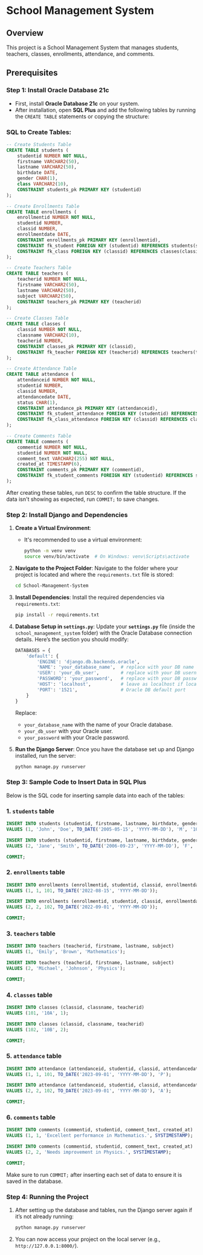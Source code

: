 # School Management System

## Overview
This project is a School Management System that manages students, teachers, classes, enrollments, attendance, and comments.

## Prerequisites

### Step 1: Install Oracle Database 21c
- First, install **Oracle Database 21c** on your system.
- After installation, open **SQL Plus** and add the following tables by running the `CREATE TABLE` statements or copying the structure:

### SQL to Create Tables:

```sql
-- Create Students Table
CREATE TABLE students (
    studentid NUMBER NOT NULL,
    firstname VARCHAR2(50),
    lastname VARCHAR2(50),
    birthdate DATE,
    gender CHAR(1),
    class VARCHAR2(10),
    CONSTRAINT students_pk PRIMARY KEY (studentid)
);

-- Create Enrollments Table
CREATE TABLE enrollments (
    enrollmentid NUMBER NOT NULL,
    studentid NUMBER,
    classid NUMBER,
    enrollmentdate DATE,
    CONSTRAINT enrollments_pk PRIMARY KEY (enrollmentid),
    CONSTRAINT fk_student FOREIGN KEY (studentid) REFERENCES students(studentid),
    CONSTRAINT fk_class FOREIGN KEY (classid) REFERENCES classes(classid)
);

-- Create Teachers Table
CREATE TABLE teachers (
    teacherid NUMBER NOT NULL,
    firstname VARCHAR2(50),
    lastname VARCHAR2(50),
    subject VARCHAR2(50),
    CONSTRAINT teachers_pk PRIMARY KEY (teacherid)
);

-- Create Classes Table
CREATE TABLE classes (
    classid NUMBER NOT NULL,
    classname VARCHAR2(10),
    teacherid NUMBER,
    CONSTRAINT classes_pk PRIMARY KEY (classid),
    CONSTRAINT fk_teacher FOREIGN KEY (teacherid) REFERENCES teachers(teacherid)
);

-- Create Attendance Table
CREATE TABLE attendance (
    attendanceid NUMBER NOT NULL,
    studentid NUMBER,
    classid NUMBER,
    attendancedate DATE,
    status CHAR(1),
    CONSTRAINT attendance_pk PRIMARY KEY (attendanceid),
    CONSTRAINT fk_student_attendance FOREIGN KEY (studentid) REFERENCES students(studentid),
    CONSTRAINT fk_class_attendance FOREIGN KEY (classid) REFERENCES classes(classid)
);

-- Create Comments Table
CREATE TABLE comments (
    commentid NUMBER NOT NULL,
    studentid NUMBER NOT NULL,
    comment_text VARCHAR2(255) NOT NULL,
    created_at TIMESTAMP(6),
    CONSTRAINT comments_pk PRIMARY KEY (commentid),
    CONSTRAINT fk_student_comments FOREIGN KEY (studentid) REFERENCES students(studentid)
);
```

After creating these tables, run `DESC` to confirm the table structure. If the data isn't showing as expected, run `COMMIT;` to save changes.

### Step 2: Install Django and Dependencies

1. **Create a Virtual Environment**:
   - It's recommended to use a virtual environment:
     ```bash
     python -m venv venv
     source venv/bin/activate  # On Windows: venv\Scripts\activate
     ```

2. **Navigate to the Project Folder**:
   Navigate to the folder where your project is located and where the `requirements.txt` file is stored:
   ```bash
   cd School-Management-System  
   ```

3. **Install Dependencies**:
   Install the required dependencies via `requirements.txt`:
   ```bash
   pip install -r requirements.txt
   ```

4. **Database Setup in `settings.py`**:
   Update your **`settings.py`** file (inside the `school_management_system` folder) with the Oracle Database connection details. Here’s the section you should modify:

   ```python
   DATABASES = {
       'default': {
           'ENGINE': 'django.db.backends.oracle',
           'NAME': 'your_database_name',  # replace with your DB name
           'USER': 'your_db_user',        # replace with your DB username
           'PASSWORD': 'your_password',   # replace with your DB password
           'HOST': 'localhost',           # leave as localhost if local installation
           'PORT': '1521',                # Oracle DB default port
       }
   }
   ```

   Replace:
   - `your_database_name` with the name of your Oracle database.
   - `your_db_user` with your Oracle user.
   - `your_password` with your Oracle password.

5. **Run the Django Server**:
   Once you have the database set up and Django installed, run the server:
   ```bash
   python manage.py runserver
   ```

### Step 3: Sample Code to Insert Data in SQL Plus

Below is the SQL code for inserting sample data into each of the tables:

### 1. **`students` table**
```sql
INSERT INTO students (studentid, firstname, lastname, birthdate, gender, class)
VALUES (1, 'John', 'Doe', TO_DATE('2005-05-15', 'YYYY-MM-DD'), 'M', '10A');

INSERT INTO students (studentid, firstname, lastname, birthdate, gender, class)
VALUES (2, 'Jane', 'Smith', TO_DATE('2006-09-23', 'YYYY-MM-DD'), 'F', '10B');

COMMIT;
```

### 2. **`enrollments` table**
```sql
INSERT INTO enrollments (enrollmentid, studentid, classid, enrollmentdate)
VALUES (1, 1, 101, TO_DATE('2022-08-15', 'YYYY-MM-DD'));

INSERT INTO enrollments (enrollmentid, studentid, classid, enrollmentdate)
VALUES (2, 2, 102, TO_DATE('2022-09-01', 'YYYY-MM-DD'));

COMMIT;
```

### 3. **`teachers` table**
```sql
INSERT INTO teachers (teacherid, firstname, lastname, subject)
VALUES (1, 'Emily', 'Brown', 'Mathematics');

INSERT INTO teachers (teacherid, firstname, lastname, subject)
VALUES (2, 'Michael', 'Johnson', 'Physics');

COMMIT;
```

### 4. **`classes` table**
```sql
INSERT INTO classes (classid, classname, teacherid)
VALUES (101, '10A', 1);

INSERT INTO classes (classid, classname, teacherid)
VALUES (102, '10B', 2);

COMMIT;
```

### 5. **`attendance` table**
```sql
INSERT INTO attendance (attendanceid, studentid, classid, attendancedate, status)
VALUES (1, 1, 101, TO_DATE('2023-09-01', 'YYYY-MM-DD'), 'P');

INSERT INTO attendance (attendanceid, studentid, classid, attendancedate, status)
VALUES (2, 2, 102, TO_DATE('2023-09-01', 'YYYY-MM-DD'), 'A');

COMMIT;
```

### 6. **`comments` table**
```sql
INSERT INTO comments (commentid, studentid, comment_text, created_at)
VALUES (1, 1, 'Excellent performance in Mathematics.', SYSTIMESTAMP);

INSERT INTO comments (commentid, studentid, comment_text, created_at)
VALUES (2, 2, 'Needs improvement in Physics.', SYSTIMESTAMP);

COMMIT;
```

Make sure to run `COMMIT;` after inserting each set of data to ensure it is saved in the database.

### Step 4: Running the Project

1. After setting up the database and tables, run the Django server again if it’s not already running:
   ```bash
   python manage.py runserver
   ```

2. You can now access your project on the local server (e.g., `http://127.0.0.1:8000/`).
